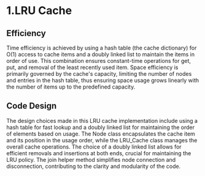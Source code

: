# 1.LRU Cache

## Efficiency
Time efficiency is achieved by using a hash table (the cache dictionary) for O(1) access to cache items and a doubly linked list to maintain the items in order of use. This combination ensures constant-time operations for get, put, and removal of the least recently used item. Space efficiency is primarily governed by the cache's capacity, limiting the number of nodes and entries in the hash table, thus ensuring space usage grows linearly with the number of items up to the predefined capacity.

## Code Design
The design choices made in this LRU cache implementation include using a hash table for fast lookup and a doubly linked list for maintaining the order of elements based on usage. The Node class encapsulates the cache item and its position in the usage order, while the LRU_Cache class manages the overall cache operations. The choice of a doubly linked list allows for efficient removals and insertions at both ends, crucial for maintaining the LRU policy. The join helper method simplifies node connection and disconnection, contributing to the clarity and modularity of the code.